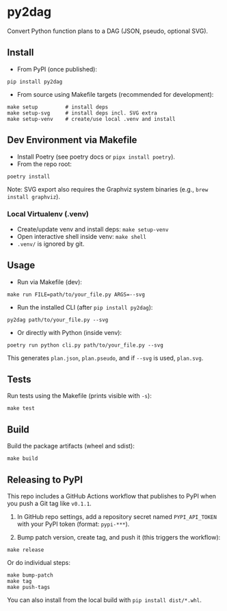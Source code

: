 # py2dag
Convert Python function plans to a DAG (JSON, pseudo, optional SVG).

## Install

- From PyPI (once published):

```
pip install py2dag
```

- From source using Makefile targets (recommended for development):

```
make setup         # install deps
make setup-svg     # install deps incl. SVG extra
make setup-venv    # create/use local .venv and install
```

## Dev Environment via Makefile

- Install Poetry (see poetry docs or `pipx install poetry`).
- From the repo root:

```
poetry install
```

Note: SVG export also requires the Graphviz system binaries (e.g., `brew install graphviz`).

### Local Virtualenv (.venv)

- Create/update venv and install deps: `make setup-venv`
- Open interactive shell inside venv: `make shell`
- `.venv/` is ignored by git.

## Usage

- Run via Makefile (dev):

```
make run FILE=path/to/your_file.py ARGS=--svg
```

- Run the installed CLI (after `pip install py2dag`):

```
py2dag path/to/your_file.py --svg
```


- Or directly with Python (inside venv):

```
poetry run python cli.py path/to/your_file.py --svg
```

This generates `plan.json`, `plan.pseudo`, and if `--svg` is used, `plan.svg`.

## Tests

Run tests using the Makefile (prints visible with `-s`):

```
make test
```

## Build

Build the package artifacts (wheel and sdist):

```
make build
```

## Releasing to PyPI

This repo includes a GitHub Actions workflow that publishes to PyPI when you push a Git tag like `v0.1.1`.

1) In GitHub repo settings, add a repository secret named `PYPI_API_TOKEN` with your PyPI token (format: `pypi-***`).

2) Bump patch version, create tag, and push it (this triggers the workflow):

```
make release
```

Or do individual steps:

```
make bump-patch
make tag
make push-tags
```

You can also install from the local build with `pip install dist/*.whl`.
